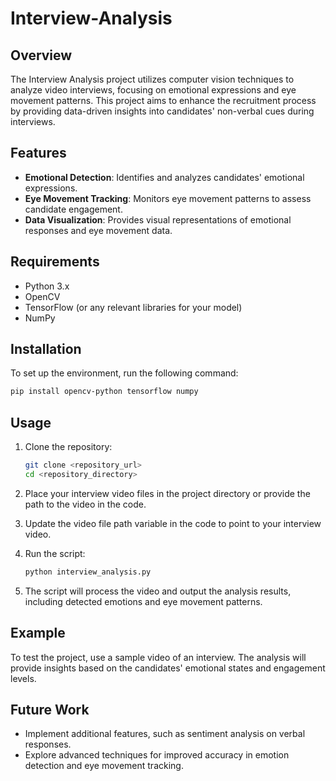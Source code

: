 # Interview-Analysis

## Overview
The Interview Analysis project utilizes computer vision techniques to analyze video interviews, focusing on emotional expressions and eye movement patterns. This project aims to enhance the recruitment process by providing data-driven insights into candidates' non-verbal cues during interviews.

## Features
- **Emotional Detection**: Identifies and analyzes candidates' emotional expressions.
- **Eye Movement Tracking**: Monitors eye movement patterns to assess candidate engagement.
- **Data Visualization**: Provides visual representations of emotional responses and eye movement data.

## Requirements
- Python 3.x
- OpenCV
- TensorFlow (or any relevant libraries for your model)
- NumPy

## Installation
To set up the environment, run the following command:

```bash
pip install opencv-python tensorflow numpy
```

## Usage
1. Clone the repository:
   ```bash
   git clone <repository_url>
   cd <repository_directory>
   ```

2. Place your interview video files in the project directory or provide the path to the video in the code.

3. Update the video file path variable in the code to point to your interview video.

4. Run the script:
   ```bash
   python interview_analysis.py
   ```

5. The script will process the video and output the analysis results, including detected emotions and eye movement patterns.

## Example
To test the project, use a sample video of an interview. The analysis will provide insights based on the candidates' emotional states and engagement levels.

## Future Work
- Implement additional features, such as sentiment analysis on verbal responses.
- Explore advanced techniques for improved accuracy in emotion detection and eye movement tracking.

